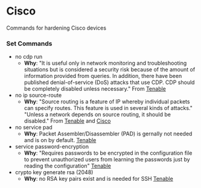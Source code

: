 # Cisco
Commands for hardening Cisco devices

### Set Commands
- no cdp run
  - **Why**: "It is useful only in network monitoring and troubleshooting situations but is considered a security risk because of the amount of information provided from queries. In addition, there have been published denial-of-service (DoS) attacks that use CDP. CDP should be completely disabled unless necessary." From [Tenable](https://www.tenable.com/audits/items/CIS_Cisco_IOS_15_v4.1.1_Level_1.audit:d9c4272798759626cf0e055255b44e90)
- no ip source-route
  - **Why**: "Source routing is a feature of IP whereby individual packets can specify routes. This feature is used in several kinds of attacks." "Unless a network depends on source routing, it should be disabled." From [Tenable](https://www.tenable.com/audits/items/CIS_Cisco_IOS_15_v4.1.0_Level_1.audit:74f9137bdedf05647838896fe5ad05f8) and [Cisco](https://community.cisco.com/t5/other-security-subjects/what-is-ip-source-route/m-p/2516037/highlight/true#M141179)
- no service pad
  - **Why**: Packet Assembler/Disassembler (PAD) is gernally not needed and is on by default. [Tenable](https://www.tenable.com/audits/items/CIS_Cisco_IOS_17_v1.0.0_Level_1.audit:c3028ffab360046a5ede5701b1be49a2)
- service password-encryption
  - **Why**: "Requires passwords to be encrypted in the configuration file to prevent unauthorized users from learning the passwords just by reading the configuration" [Tenable](https://www.tenable.com/audits/items/CIS_Cisco_IOS_15_v4.1.1_Level_1.audit:2859527ba892b41a2e996b6ecda2e992)
- crypto key generate rsa (2048)
    - **Why**: no RSA key pairs exist and is needed for SSH [Tenable](https://www.tenable.com/audits/items/CIS_Cisco_IOS_15_v4.1.1_Level_1.audit:8c4e4d6f775cec82aec93376bad6b6f3)
